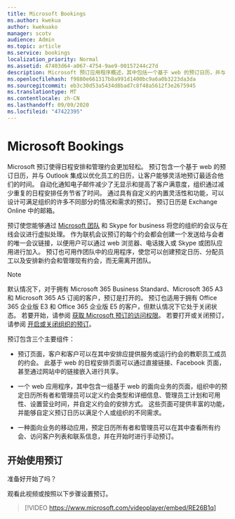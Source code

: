 ```yaml
---
title: Microsoft Bookings
ms.author: kwekua
author: kwekuako
manager: scotv
audience: Admin
ms.topic: article
ms.service: bookings
localization_priority: Normal
ms.assetid: 47403d64-a067-4754-9ae9-00157244c27d
description: Microsoft 预订应用程序概述，其中包括一个基于 web 的预订日历，并与 Outlook 集成以优化员工的日历，并让您的客户能够灵活地预订约会。
ms.openlocfilehash: f9880e661317b8a991d1400bc9a6a0b3223da3da
ms.sourcegitcommit: eb3c30d53a5434d8bad7c8f48a5612f3e2675945
ms.translationtype: MT
ms.contentlocale: zh-CN
ms.lasthandoff: 09/09/2020
ms.locfileid: "47422395"
---
```

# <a name="microsoft-bookings"></a>Microsoft Bookings

Microsoft 预订使得日程安排和管理约会更加轻松。 预订包含一个基于 web 的预订日历，并与 Outlook 集成以优化员工的日历，让客户能够灵活地预订最适合他们的时间。 自动化通知电子邮件减少了无显示和提高了客户满意度，组织通过减少重复的日程安排任务节省了时间。 通过具有自定义的内置灵活性和功能，可以设计可满足组织的许多不同部分的情况和需求的预订。 预订日历是 Exchange Online 中的邮箱。

预订使您能够通过 [Microsoft 团队](https://support.microsoft.com/office/overview-of-the-bookings-app-in-teams-7b8569e1-0c8a-444e-b712-d9968b05110b) 和 Skype for business 将您的组织的会议与在线会议进行虚拟处理。 作为联机会议预订的每个约会都会创建一个发送给与会者的唯一会议链接，以便用户可以通过 web 浏览器、电话拨入或 Skype 或团队应用进行加入。 预订也可用作团队中的应用程序，使您可以创建预定日历、分配员工以及安排新约会和管理现有约会，而无需离开团队。

> [!NOTE]
> 默认情况下，对于拥有 Microsoft 365 Business Standard、Microsoft 365 A3 和 Microsoft 365 A5 订阅的客户，预订是打开的。 预订也适用于拥有 Office 365 企业版 E3 和 Office 365 企业版 E5 的客户，但默认情况下它处于关闭状态。 若要开始，请参阅 [获取 Microsoft 预订的访问权限](get-access.md)。 若要打开或关闭预订，请参阅 [开启或关闭组织的预订](turn-bookings-on-or-off.md)。

预订包含三个主要组件：

- 预订页面，客户和客户可以在其中安排应提供服务或运行约会的教职员工成员的约会。 此基于 web 的日程安排页面可以通过直接链接、Facebook 页面，甚至通过网站中的链接嵌入进行共享。

- 一个 web 应用程序，其中包含一组基于 web 的面向业务的页面，组织中的预定日历所有者和管理员可以定义约会类型和详细信息、管理员工计划和可用性、设置营业时间，并自定义约会的安排方式。 这些页面可提供丰富的功能，并能够自定义预订日历以满足个人或组织的不同需求。

- 一种面向业务的移动应用，预定日历所有者和管理员可以在其中查看所有约会、访问客户列表和联系信息，并在开始时进行手动预订。

## <a name="get-started-using-bookings"></a>开始使用预订

准备好开始了吗？

观看此视频或按照以下步骤设置预订。

> [!VIDEO https://www.microsoft.com/videoplayer/embed/RE26B1q]
